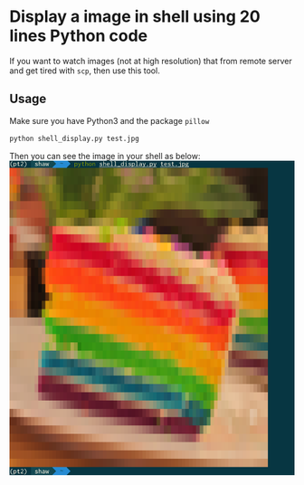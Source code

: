 # Display a image in shell using 20 lines Python code

If you want to watch images (not at high resolution) that from remote server and get tired with `scp`, then use this tool.

## Usage

Make sure you have Python3 and the package `pillow`
```Bash
python shell_display.py test.jpg
```
Then you can see the image in your shell as below:
![example](result.jpg)
